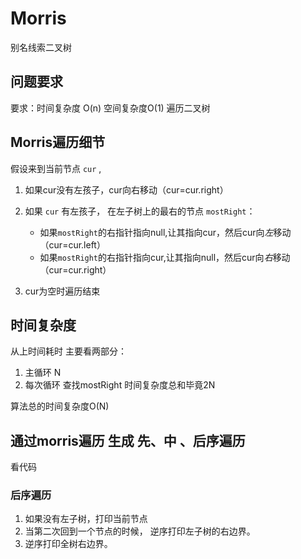 # Morris

别名线索二叉树

## 问题要求

要求：时间复杂度 O(n) 空间复杂度O(1) 遍历二叉树

## Morris遍历细节

假设来到当前节点 `cur` ,

1. 如果cur没有左孩子，cur向右移动（cur=cur.right）

2. 如果 `cur` 有左孩子， 在左子树上的最右的节点 `mostRight`：
    - 如果`mostRight`的右指针指向null,让其指向cur，然后cur向*左*移动（cur=cur.left）
    - 如果`mostRight`的右指针指向cur,让其指向null，然后cur向*右*移动（cur=cur.right）

3. cur为空时遍历结束

## 时间复杂度

从上时间耗时 主要看两部分：

1. 主循环 N
2. 每次循环 查找mostRight  时间复杂度总和毕竟2N

算法总的时间复杂度O(N)

## 通过morris遍历 生成 先、中 、后序遍历

看代码

### 后序遍历

1. 如果没有左子树，打印当前节点
2. 当第二次回到一个节点的时候， 逆序打印左子树的右边界。
3. 逆序打印全树右边界。
